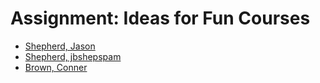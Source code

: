 # Assignment: Ideas for Fun Courses

* [Shepherd, Jason](shepherd-idea.txt)
* [Shepherd, jbshepspam](jbshepspam-idea.txt)
* [Brown, Conner](Browcon2-idea.txt)
